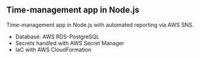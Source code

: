 ## Time-management app in Node.js

Time-management app in Node.js with automated reporting via AWS SNS. 
- Database: AWS RDS-PostgreSQL
- Secrets handled with AWS Secret Manager
- IaC with AWS CloudFormation
